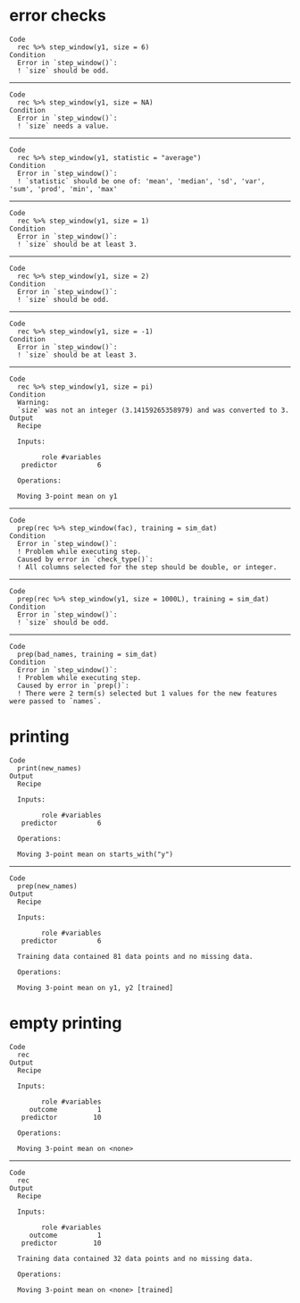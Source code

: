 # error checks

    Code
      rec %>% step_window(y1, size = 6)
    Condition
      Error in `step_window()`:
      ! `size` should be odd.

---

    Code
      rec %>% step_window(y1, size = NA)
    Condition
      Error in `step_window()`:
      ! `size` needs a value.

---

    Code
      rec %>% step_window(y1, statistic = "average")
    Condition
      Error in `step_window()`:
      ! `statistic` should be one of: 'mean', 'median', 'sd', 'var', 'sum', 'prod', 'min', 'max'

---

    Code
      rec %>% step_window(y1, size = 1)
    Condition
      Error in `step_window()`:
      ! `size` should be at least 3.

---

    Code
      rec %>% step_window(y1, size = 2)
    Condition
      Error in `step_window()`:
      ! `size` should be odd.

---

    Code
      rec %>% step_window(y1, size = -1)
    Condition
      Error in `step_window()`:
      ! `size` should be at least 3.

---

    Code
      rec %>% step_window(y1, size = pi)
    Condition
      Warning:
      `size` was not an integer (3.14159265358979) and was converted to 3.
    Output
      Recipe
      
      Inputs:
      
            role #variables
       predictor          6
      
      Operations:
      
      Moving 3-point mean on y1

---

    Code
      prep(rec %>% step_window(fac), training = sim_dat)
    Condition
      Error in `step_window()`:
      ! Problem while executing step.
      Caused by error in `check_type()`:
      ! All columns selected for the step should be double, or integer.

---

    Code
      prep(rec %>% step_window(y1, size = 1000L), training = sim_dat)
    Condition
      Error in `step_window()`:
      ! `size` should be odd.

---

    Code
      prep(bad_names, training = sim_dat)
    Condition
      Error in `step_window()`:
      ! Problem while executing step.
      Caused by error in `prep()`:
      ! There were 2 term(s) selected but 1 values for the new features were passed to `names`.

# printing

    Code
      print(new_names)
    Output
      Recipe
      
      Inputs:
      
            role #variables
       predictor          6
      
      Operations:
      
      Moving 3-point mean on starts_with("y")

---

    Code
      prep(new_names)
    Output
      Recipe
      
      Inputs:
      
            role #variables
       predictor          6
      
      Training data contained 81 data points and no missing data.
      
      Operations:
      
      Moving 3-point mean on y1, y2 [trained]

# empty printing

    Code
      rec
    Output
      Recipe
      
      Inputs:
      
            role #variables
         outcome          1
       predictor         10
      
      Operations:
      
      Moving 3-point mean on <none>

---

    Code
      rec
    Output
      Recipe
      
      Inputs:
      
            role #variables
         outcome          1
       predictor         10
      
      Training data contained 32 data points and no missing data.
      
      Operations:
      
      Moving 3-point mean on <none> [trained]

